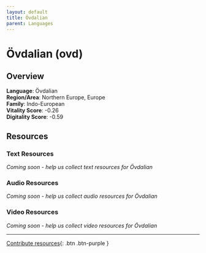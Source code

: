 ```yaml
---
layout: default
title: Övdalian
parent: Languages
---
```


# Övdalian (ovd)

## Overview

**Language**: Övdalian  
**Region/Area**: Northern Europe, Europe  
**Family**: Indo-European  
**Vitality Score**: -0.26  
**Digitality Score**: -0.59  

## Resources

### Text Resources
*Coming soon - help us collect text resources for Övdalian*

### Audio Resources
*Coming soon - help us collect audio resources for Övdalian*

### Video Resources
*Coming soon - help us collect video resources for Övdalian*

---

[Contribute resources](https://fairtrain.github.io/){: .btn .btn-purple }
